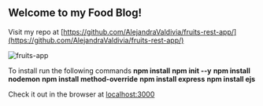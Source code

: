 ## Welcome to my Food Blog!

Visit my repo at
[https://github.com/AlejandraValdivia/fruits-rest-app/](https://github.com/AlejandraValdivia/fruits-rest-app/)

![fruits-app](public/img/fruits-app-screenshot.png)

To install run the following commands
**npm install**
**npm init --y**
**npm install nodemon**
**npm install method-override**
**npm install express**
**npm install ejs**

Check it out in the browser at [localhost:3000](http://localhost:3000)
